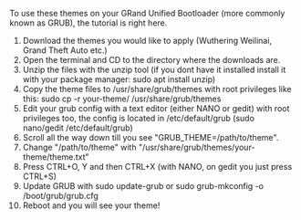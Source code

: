 To use these themes on your GRand Unified Bootloader (more commonly known as GRUB), the tutorial is right here.
1. Download the themes you would like to apply (Wuthering Weilinai, Grand Theft Auto etc.)
2. Open the terminal and CD to the directory where the downloads are.
3. Unzip the files with the unzip tool (if you dont have it installed install it with your package manager: sudo apt install unzip)
4. Copy the theme files to /usr/share/grub/themes with root privileges like this: sudo cp -r your-theme/ /usr/share/grub/themes
5. Edit your grub config with a text editor (either NANO or gedit) with root privileges too, the config is located in /etc/default/grub (sudo nano/gedit /etc/default/grub)
6. Scroll all the way down till you see "GRUB_THEME=/path/to/theme".
7. Change "/path/to/theme" with "/usr/share/grub/themes/your-theme/theme.txt"
8. Press CTRL+O, Y and then CTRL+X (with NANO, on gedit you just press CTRL+S)
9. Update GRUB with sudo update-grub or sudo grub-mkconfig -o /boot/grub/grub.cfg
10. Reboot and you will see your theme!

